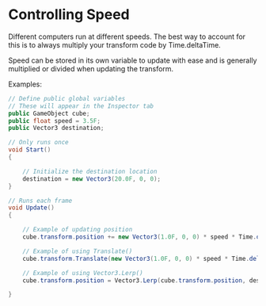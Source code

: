 # Controlling Speed

Different computers run at different speeds. The best way to account for this is to always multiply your transform code by Time.deltaTime.

Speed can be stored in its own variable to update with ease and is generally multiplied or divided when updating the transform.

Examples:

```csharp
// Define public global variables
// These will appear in the Inspector tab
public GameObject cube;
public float speed = 3.5F;
public Vector3 destination;

// Only runs once
void Start()
{

    // Initialize the destination location
    destination = new Vector3(20.0F, 0, 0);
}

// Runs each frame
void Update()
{

    // Example of updating position
    cube.transform.position += new Vector3(1.0F, 0, 0) * speed * Time.deltaTime;

    // Example of using Translate()
    cube.transform.Translate(new Vector3(1.0F, 0, 0) * speed * Time.deltaTime);

    // Example of using Vector3.Lerp()
    cube.transform.position = Vector3.Lerp(cube.transform.position, destination, speed * Time.deltaTime);

}
```

